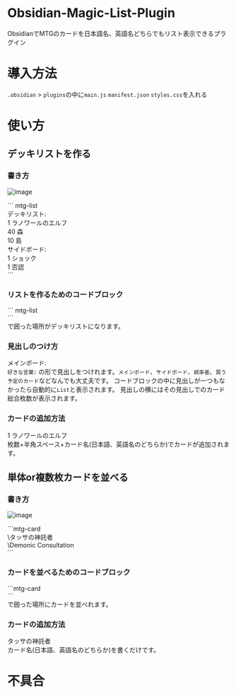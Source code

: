 # Obsidian-Magic-List-Plugin
ObsidianでMTGのカードを日本語名、英語名どちらでもリスト表示できるプラグイン

# 導入方法
`.obsidian` > `plugins`の中に`main.js` `manifest.json` `styles.css`を入れる

# 使い方
## デッキリストを作る
### 書き方
![image](https://github.com/user-attachments/assets/6aeb81a7-4c1a-4148-a894-456057fa42d7)<br>

\``` mtg-list <br>
デッキリスト: <br>
1 ラノワールのエルフ <br>
40 森 <br>
10 島 <br>
サイドボード: <br>
1 ショック <br>
1 否認 <br>
\```<br>

### リストを作るためのコードブロック
\``` mtg-list<br>
\```<br>
で囲った場所がデッキリストになります。

### 見出しのつけ方
メインボード: <br>
`好きな言葉:`
の形で見出しをつけれます。`メインボード`、`サイドボード`、`統率者`、`買う予定のカード`などなんでも大丈夫です。
コードブロックの中に見出しが一つもなかったら自動的に`List`と表示されます。
見出しの横にはその見出しでのカード総合枚数が表示されます。

### カードの追加方法
1 ラノワールのエルフ <br>
枚数+半角スペース+カード名(日本語、英語名のどちらか)でカードが追加されます。

## 単体or複数枚カードを並べる
### 書き方
![image](https://github.com/user-attachments/assets/1f9ae604-801b-4bba-acf0-4a8470eaa8fd)

\```mtg-card <br>
\タッサの神託者 <br>
\Demonic Consultation <br>
\``` <br>

### カードを並べるためのコードブロック
\```mtg-card <br>
\``` <br>
で囲った場所にカードを並べれます。

### カードの追加方法
タッサの神託者 <br>
カード名(日本語、英語名のどちらか)を書くだけです。

# 不具合
